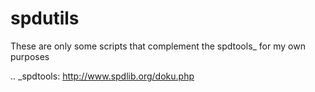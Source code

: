spdutils
========
These are only some scripts that complement the spdtools_ for my own purposes

.. _spdtools: http://www.spdlib.org/doku.php
